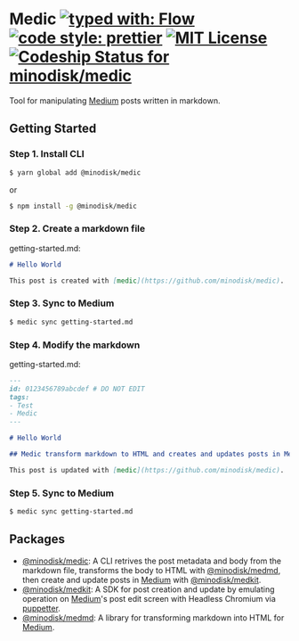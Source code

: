 # Medic [![typed with: Flow](https://img.shields.io/badge/typed%20with-Flow-E7BC35.svg?style=flat-square)](https://flow.org/) [![code style: prettier](https://img.shields.io/badge/code_style-prettier-ff69b4.svg?style=flat-square)](https://github.com/prettier/prettier) [![MIT License](https://img.shields.io/github/license/minodisk/medic.svg?style=flat-square)](./LICENSE) [![Codeship Status for minodisk/medic](https://img.shields.io/codeship/4f57d400-c917-0135-1586-5e72f9d08083/master.svg?style=flat-square)](https://app.codeship.com/projects/261653)

Tool for manipulating [Medium](https://medium.com/) posts written in markdown.

## Getting Started

### Step 1. Install CLI

```sh
$ yarn global add @minodisk/medic
```

or

```sh
$ npm install -g @minodisk/medic
```

### Step 2. Create a markdown file

getting-started.md:

```markdown
# Hello World

This post is created with [medic](https://github.com/minodisk/medic).
```

### Step 3. Sync to Medium

```sh
$ medic sync getting-started.md
```

### Step 4. Modify the markdown

getting-started.md:

```markdown
---
id: 0123456789abcdef # DO NOT EDIT
tags:
- Test
- Medic
---

# Hello World

## Medic transform markdown to HTML and creates and updates posts in Medium.

This post is updated with [medic](https://github.com/minodisk/medic).
```

### Step 5. Sync to Medium

```sh
$ medic sync getting-started.md
```

## Packages

* [@minodisk/medic](packages/medic): A CLI retrives the post metadata and body from the markdown file, transforms the body to HTML with [@minodisk/medmd](https://github.com/minodisk/medic/tree/master/packages/medic), then create and update posts in [Medium](https://medium.com/) with [@minodisk/medkit](https://github.com/minodisk/medic/tree/master/packages/medkit).
* [@minodisk/medkit](packages/medkit): A SDK for post creation and update by emulating operation on [Medium](https://medium.com/)'s post edit screen with Headless Chromium via [puppetter](https://github.com/GoogleChrome/puppeteer).
* [@minodisk/medmd](packages/medmd): A library for transforming markdown into HTML for [Medium](https://medium.com/).
